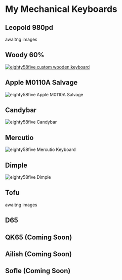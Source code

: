 # My Mechanical Keyboards

## Leopold 980pd
awaitng images


## Woody 60%
[![eighty58five custom wooden keyboard](https://github.com/eighty58five/eighty58five.keebs/blob/gh-pages/docs/assets/images/keyboards/wooden/20200619_080320.jpg?raw=true)](https://eighty58five.github.io/eighty58five.keebs/keyboards/wooden60)

## Apple M0110A Salvage
![eighty58five Apple M0110A Salvage](https://preview.redd.it/7e526z9miuf61.jpg?width=960&crop=smart&auto=webp&s=fc57fa04e01c48d00aa25927c86111a9a9c7ab76)

## Candybar
![eighty58five Candybar](https://preview.redd.it/clv0cuqwpa471.jpg?width=960&crop=smart&auto=webp&s=6f4696176a386a61798ea03edd1954e2ddcefee5)

## Mercutio 
![eighty58five Mercutio Keyboard](https://preview.redd.it/76xne4z1h3g81.jpg?width=960&crop=smart&auto=webp&s=a810cc8610ceab22821f3b7aae51cbccc4eb5e67)

## Dimple
![eighty58five Dimple](https://preview.redd.it/z3l51bdtcnw81.jpg?width=960&crop=smart&auto=webp&s=356bcec88d26372a3fc2c18e15a73e50adea0311)

## Tofu
awaitng images



## D65


## QK65 (Coming Soon)

## Ailish (Coming Soon)

## Sofle (Coming Soon)
